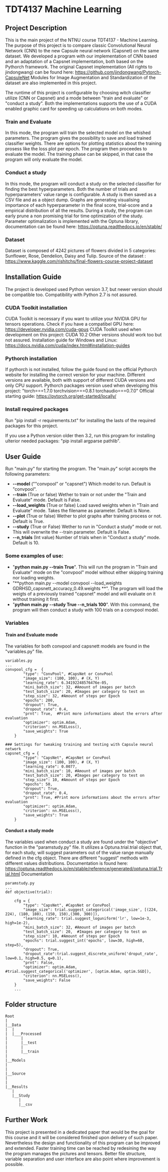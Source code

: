 # TDT4137 Machine Learning

## Project Description
This is the main project of the NTNU course TDT4137 - Machine Learning.
The purpose of this project is to compare classic Convolutional Neural Network (CNN) to the new Capsule neural network (Capsnet) on the same dataset.
We developed a program with our implementation of CNN based and an adaptation of a Capsnet implementation, both based on the Pythorch framework.
The original Capsnet implementation (All rights to jindongwang) can be found here: https://github.com/jindongwang/Pytorch-CapsuleNet
Modules for Image Augmentation and Standardization of the dataset are also implemented in this project.

The runtime of this project is configurable by choosing witch classifier utilize (CNN or Capsnet) and a mode between "train and evaluate" or "conduct a study".
Both the implementations supports the use of a CUDA enabled graphic card for speeding up calculations on both modes.


### Train and Evaluate
In this mode, the program will train the selected model on the whished parameters. The program gives the possibility to save and load trained classifier weights. There are options for plotting statistics about the training prosess like the loss plot per epoch. 
The program then proceedes to evaluate the model.
The training phase can be skipped, in that case the program will only evaluate the model.

### Conduct a study 
In this mode, the program will conduct a study on the selected classifier for finding the best hyperparameters. Both the number of trials and hyperparameters' value range is configurable.
A study is then saved as a CSV file and as a object dump. Graphs are generating visualising importance of each hyperparameter in the final score, trial-score and a empirical distribution of all the results. 
During a study, the program can early prune a non promising trial for time optimization of the study.
Parameter optimalization is implemented with the Optuna library, documentation can be found here: https://optuna.readthedocs.io/en/stable/

### Dataset
Dataset is composed of 4242 pictures of flowers divided in 5 categories: Sunflower, Rose, Dendelion, Daisy and Tulip.
Source of the dataset : https://www.kaggle.com/rishitchs/final-flowers-course-project-dataset

## Installation Guide
The project is developed used Python version 3.7, but newer version should be compatible too. Compatibility with Python 2.7 is not assured.
### CUDA Toolkit installation
CUDA Toolkit is necessary if you want to utilize your NVIDIA GPU for tensors operations.
Check if you have a compatibel GPU here: https://developer.nvidia.com/cuda-gpus
CUDA Toolkit used when development on this project: CUDA 10.2
Other versions should work too but not assured.
Installation guide for Windows and Linux: https://docs.nvidia.com/cuda/index.html#installation-guides

### Pythorch installation
If pythorch is not installed, follow the guide found on the official Pythorch website for installing the correct version for your machine.
Different versions are available, both with support of different CUDA versions and only CPU support.
Pythorch packages version used when developing this project: "torch===1.7.0 torchvision===0.8.1 torchaudio===0.7.0"
Official starting guide: https://pytorch.org/get-started/locally/

### Install required packages
Run "pip install -r requirements.txt" for installing the lasts of the required packages for this project.

If you use a Python version older then  3.2, run this program for installing ulterior needed packages:
"pip install argparse pathlib".

## User Guide
Run "main.py" for starting the program. The "main.py" script accepts the following parameters:
* **--model** (""convpool" or "capsnet") Which model to run. Default is "convpool".
* **--train** (True or false) Wether to train or not under the "Train and Evaluate" mode. Default is False.
* **--load_weights** (True or false) Load saved weights when in "Train and Evaluate" mode. Takes the filename as parameter. Default is None.
* **--plot** (True or false) Wether to plot graphs after training process or not. Default is True.
* **--study** (True or False) Wether to run in "Conduct a study" mode or not. This will overwrite the --train parameter. Default is False.
* **--n_trials** (Int value) Number of trials when in "Conduct a study" mode. Default is 10.

### Some examples of use:

* "**python main.py --train True**". This will run the program in "Train and Evaluate" mode on the "convpool" model without either skipping training nor loading weights. 
* "**python main.py --model convpool --load_weights GDRHSD_capsnett_accuracy_0.49.weights **". The program will load the weigts of a previously trained "capsnet" model and will evaluate on it without training it first.
* "**python main.py --study True --n_trials 100**". With this command, the program will then conduct a study with 100 trials on a convpool model.

### Variables
#### Train and Evaluate mode
The variables for both convpool and capsnett models are found in the "variables.py" file.
```
variables.py
...
convpool_cfg =  {
        "type": "ConvPool", #CapsNet or ConvPool
        "image_size": (100, 100), # (X, Y)                                         
        "learning_rate": 6.34192248576476e-05,
        "mini_batch_size": 32, #Amount of images per batch
        "test_batch_size": 20, #Images per category to test on
        "step_size": 32, #Amount of steps per Epoch
        "epochs": 200,
        "dropout": True,
        "dropout_rate": 0.4,
        "prnt": True,  #Print more informations about the errors after evaluation
        "optimizer": optim.Adam,
        "criterion": nn.MSELoss(),
        "save_weights": True
    }

### Settings for tweaking training and testing with Capsule neural network
capsnet_cfg = {
        "type": "CapsNet", #CapsNet or ConvPool
        "image_size": (100, 100), # (X, Y)                                         
        "learning_rate": 0.0077,
        "mini_batch_size": 10, #Amount of images per batch
        "test_batch_size": 20, #Images per category to test on
        "step_size": 10, #Amount of steps per Epoch
        "epochs": 50,
        "dropout": True,
        "dropout_rate": 0.4,
        "prnt": True, #Print more informations about the errors after evaluation
        "optimizer": optim.Adam,
        "criterion": nn.MSELoss(),
        "save_weights": True
    }
```
#### Conduct a study mode
The variables used when conduct a study are found under the "objective" function in the "paramstudy.py" file.
It utilizes a Optuna.trial.trial object that, for each study, will suggest parameters out of the value range manually defined in the cfg object.
There are different "suggest" methods with different values distributions. Documentation is found here: https://optuna.readthedocs.io/en/stable/reference/generated/optuna.trial.Trial.html
Documentation 
```
paramstudy.py
...
def objective(trial):
    
    cfg = {
        "type": "CapsNet", #CapsNet or ConvPool
        "image_size": trial.suggest_categorical('image_size', [(224, 224), (180, 180), (150, 150),(300, 300)]),
        "learning_rate": trial.suggest_loguniform('lr', low=1e-3, high=1e-2),
        "mini_batch_size": 32, #Amount of images per batch
        "test_batch_size": 20,  #Images per category to test on
        "step_size": 10, #Amount of steps per Epoch
        "epochs": trial.suggest_int('epochs', low=30, high=60, step=5),
        "dropout": True,
        "dropout_rate":trial.suggest_discrete_uniform('droput_rate', low=0.1, high=0.5, q=0.1),
        "prnt": False,
        "optimizer": optim.Adam, #trial.suggest_categorical('optimizer', [optim.Adam, optim.SGD]),
        "criterion": nn.MSELoss(),
        "save_weights": False
    }
    ...
 ```
 
## Folder structure
```
Root
|
|__Data
|  |
|  |___Processed
|      |
|      |__test
|      |
|      |__train
|
|__Models
|
|
|__Source
|
|
|__Results
   |
   |__Study
      |
      |__csv
```
## Further Work
This project is presented in a dedicated paper that would be the goal for this course and it will be considered finished upon delivery of such paper. Nevertheless the design and functionality of this program can be improved and extended. Faster training time can be reached by redesining the way the program manages the pictures and tensors. Better file structure, variable separation and user interface are also point where improvement is possible.
